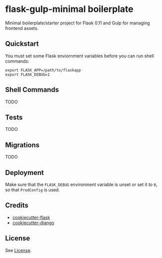 # flask-gulp-minimal boilerplate

Minimal boilerplate/starter project for Flask 0.11 and Gulp for managing frontend assets.

## Quickstart

You must set some Flask enviornment variables before you can run shell commands:

```
export FLASK_APP=/path/to/flaskapp
export FLASK_DEBUG=1
```

## Shell Commands

TODO


## Tests

TODO


## Migrations

TODO


## Deployment

Make sure that the `FLASK_DEBUG` environment variable is unset or set it to `0`, so that
`ProdConfig` is used.


## Credits

  * [cookiecutter-flask](https://github.com/sloria/cookiecutter-flask)
  * [cookiecutter-django](https://github.com/sloria/cookiecutter-flask)


## License

See [License](./LICENSE).
